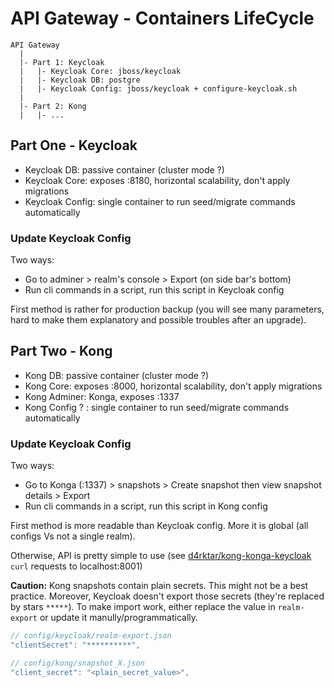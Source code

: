 # API Gateway - Containers LifeCycle

```
API Gateway
  |
  |- Part 1: Keycloak
  |   |- Keycloak Core: jboss/keycloak
  |   |- Keycloak DB: postgre
  |   |- Keycloak Config: jboss/keycloak + configure-keycloak.sh
  |
  |- Part 2: Kong
  |   |- ...
```

## Part One - Keycloak

* Keycloak DB: passive container (cluster mode ?)
* Keycloak Core: exposes :8180, horizontal scalability, don't apply migrations
* Keycloak Config: single container to run seed/migrate commands automatically

### Update Keycloak Config

Two ways:

* Go to adminer > realm's console > Export (on side bar's bottom)
* Run cli commands in a script, run this script in Keycloak config

First method is rather for production backup (you will see many parameters, hard to make them explanatory and possible troubles after an upgrade).

## Part Two - Kong

* Kong DB: passive container (cluster mode ?)
* Kong Core: exposes :8000, horizontal scalability, don't apply migrations
* Kong Adminer: Konga, exposes :1337
* Kong Config ? : single container to run seed/migrate commands automatically

### Update Keycloak Config

Two ways:

* Go to Konga (:1337) > snapshots > Create snapshot then view snapshot details > Export
* Run cli commands in a script, run this script in Kong config

First method is more readable than Keycloak config. More it is global (all configs Vs not a single realm).

Otherwise, API is pretty simple to use (see [d4rktar/kong-konga-keycloak](https://github.com/d4rkstar/kong-konga-keycloak) `curl` requests to localhost:8001)

**Caution:** Kong snapshots contain plain secrets. This might not be a best practice. Moreover, Keycloak doesn't export those secrets (they're replaced by stars `*****`). To make import work, either replace the value in `realm-export` or update it manully/programmatically.

```javascript
// config/keycloak/realm-export.json
"clientSecret": "**********",

// config/kong/snapshot_X.json
"client_secret": "<plain_secret_value>",
```


